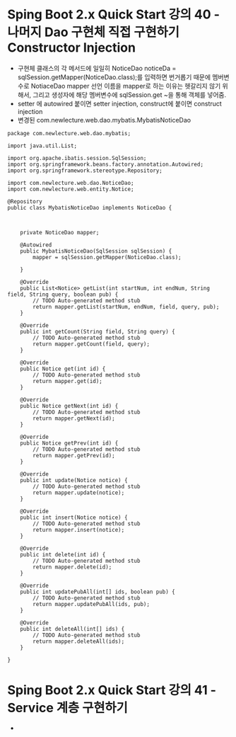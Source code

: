# Sping Boot 2.x Quick Start 강의 40 - 나머지 Dao 구현체 직접 구현하기 Constructor Injection
* 구현체 클래스의 각 메서드에 일일히 NoticeDao noticeDa = sqlSession.getMapper(NoticeDao.class);를 입력하면 번거롭기 때문에 멤버변수로  NotiaceDao mapper 선언 이름을 mapper로 하는 이유는 헷갈리지 않기 위해서, 그리고 생성자에 해당 멤버변수에 sqlSession.get ~을 통해 객체를 넣어줌.
* setter 에 autowired 붙이면 setter injection, construct에 붙이면 construct injection
* 변경된 com.newlecture.web.dao.mybatis.MybatisNoticeDao
```
package com.newlecture.web.dao.mybatis;

import java.util.List;

import org.apache.ibatis.session.SqlSession;
import org.springframework.beans.factory.annotation.Autowired;
import org.springframework.stereotype.Repository;

import com.newlecture.web.dao.NoticeDao;
import com.newlecture.web.entity.Notice;

@Repository
public class MybatisNoticeDao implements NoticeDao {
	
	
	
	private NoticeDao mapper;
	
	@Autowired
	public MybatisNoticeDao(SqlSession sqlSession) {
		mapper = sqlSession.getMapper(NoticeDao.class);
		
	}
	
	@Override
	public List<Notice> getList(int startNum, int endNum, String field, String query, boolean pub) {
		// TODO Auto-generated method stub
		return mapper.getList(startNum, endNum, field, query, pub);
	}

	@Override
	public int getCount(String field, String query) {
		// TODO Auto-generated method stub
		return mapper.getCount(field, query);
	}

	@Override
	public Notice get(int id) {
		// TODO Auto-generated method stub
		return mapper.get(id);
	}

	@Override
	public Notice getNext(int id) {
		// TODO Auto-generated method stub
		return mapper.getNext(id);
	}

	@Override
	public Notice getPrev(int id) {
		// TODO Auto-generated method stub
		return mapper.getPrev(id);
	}

	@Override
	public int update(Notice notice) {
		// TODO Auto-generated method stub
		return mapper.update(notice);
	}

	@Override
	public int insert(Notice notice) {
		// TODO Auto-generated method stub
		return mapper.insert(notice);
	}

	@Override
	public int delete(int id) {
		// TODO Auto-generated method stub
		return mapper.delete(id);
	}

	@Override
	public int updatePubAll(int[] ids, boolean pub) {
		// TODO Auto-generated method stub
		return mapper.updatePubAll(ids, pub);
	}

	@Override
	public int deleteAll(int[] ids) {
		// TODO Auto-generated method stub
		return mapper.deleteAll(ids);
	}

}

```

# Sping Boot 2.x Quick Start 강의 41 - Service 계층 구현하기
*
